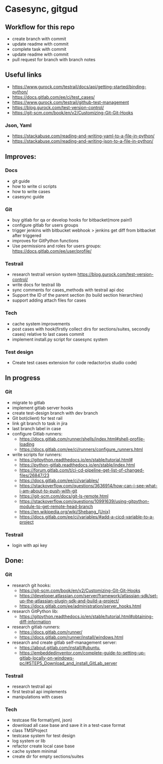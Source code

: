 # Casesync, gitgud

## Workflow for this repo
- create branch with commit
- update readme with commit
- complete task with commit
- update readme with commit
- pull request for branch with branch notes


## Useful links

- https://www.gurock.com/testrail/docs/api/getting-started/binding-python/
- https://docs.gitlab.com/ee/ci/test_cases/
- https://www.gurock.com/testrail/github-test-management
- https://blog.gurock.com/test-version-control/
- https://git-scm.com/book/en/v2/Customizing-Git-Git-Hooks


### Json, Yaml
- https://stackabuse.com/reading-and-writing-yaml-to-a-file-in-python/
- https://stackabuse.com/reading-and-writing-json-to-a-file-in-python/


## Improves:

### Docs

- git guide
- how to write ci scripts
- how to write cases
- casesync guide

### Git

- buy gitlab for qa or develop hooks for bitbacket(more pain!)
- configure gitlab for users groups
- trigger jenkins with bitbucket webhook > jenkins get diff from bitbacket after triggered
- improves for GitPython functions
- Use permissions and roles for users groups: https://docs.gitlab.com/ee/user/profile/


### Testrail

- research testrail version system https://blog.gurock.com/test-version-control/
- write docs for testrail lib
- sync comments for cases_methods with testrail api doc
- Support the ID of the parent section (to build section hierarchies)
- support adding attach files for cases


### Tech

- cache system improvements
- post cases with hook(firstly collect dirs for sections/suites, secondly cases) relative to last cases commit
- implement install.py script for casesync system



### Test design

- Create test cases extension for code redactor(vs studio code)


## In progress

### Git

- migrate to gitlab
- implement gitlab server hooks
- create test-design branch with dev branch
- Git bot(client) for test rail
- link git branch to task in jira
- last branch label in case
- configure Gitlab runners:
  - https://docs.gitlab.com/runner/shells/index.html#shell-profile-loading
  - https://docs.gitlab.com/ee/ci/runners/configure_runners.html
- write scripts for runners:
  - https://gitpython.readthedocs.io/en/stable/tutorial.html#
  - https://python-gitlab.readthedocs.io/en/stable/index.html
  - https://forum.gitlab.com/t/ci-cd-pipeline-get-list-of-changed-files/26847/23
  - https://docs.gitlab.com/ee/ci/variables/
  - https://stackoverflow.com/questions/3636914/how-can-i-see-what-i-am-about-to-push-with-git
  - https://git-scm.com/docs/git-ls-remote.html
  - https://stackoverflow.com/questions/10991639/using-gitpython-module-to-get-remote-head-branch
  - https://en.wikipedia.org/wiki/Shebang_(Unix)
  - https://docs.gitlab.com/ee/ci/variables/#add-a-cicd-variable-to-a-project


### Testrail

- login with api key


## Done:

### Git

- research git hooks:
  - https://git-scm.com/book/en/v2/Customizing-Git-Git-Hooks
  - https://developer.atlassian.com/server/framework/atlassian-sdk/set-up-the-atlassian-plugin-sdk-and-build-a-project/
  - https://docs.gitlab.com/ee/administration/server_hooks.html
- research GitPython lib:
  - https://gitpython.readthedocs.io/en/stable/tutorial.html#obtaining-diff-information
- research gitlab runners:
  - https://docs.gitlab.com/runner/
  - https://docs.gitlab.com/runner/install/windows.html
- research and create gitlab self-management server:
  - https://about.gitlab.com/install/#ubuntu,
  - https://embeddedinventor.com/complete-guide-to-setting-up-gitlab-locally-on-windows-pc/#STEP5_Download_and_install_GitLab_server


### Testrail

- research testrail api
- first testrail api implements
- manipulations with cases


### Tech

- testcase file format(yml, json)
- download all case base and save it in a test-case format
- class TMSProject
- testcase system for test design
- log system or lib
- refactor create local case base
- cache system minimal
- create dir for empty sections/suites
